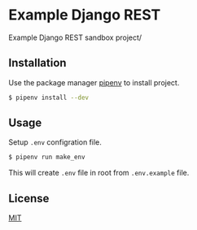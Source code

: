 # Example Django REST

Example Django REST sandbox project/ 

## Installation

Use the package manager [pipenv](https://github.com/pypa/pipenv) to install project.

```bash
$ pipenv install --dev
```

## Usage

Setup `.env` configration file.

```bash
$ pipenv run make_env
```

This will create `.env` file in root from `.env.example` file.

## License
[MIT](https://choosealicense.com/licenses/mit/)